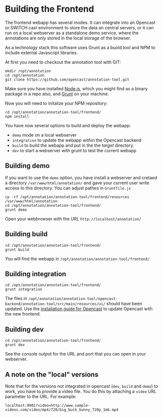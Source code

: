 # Building the Frontend

The frontend webapp has several modes. It can integrate into an Opencast or SWITCH cast environment to store the data an central servers, or it can run on a local webserver as a standalone demo service, where the annotations are only stored in the local storage of the browser. 

As a technology stack this software uses Grunt as a buold tool and NPM to include external Javascript libraries.

At first you need to checkout the annotation tool with GIT:

    mkdir /opt/annotation
    cd /opt/annotation
    git clone https://github.com/opencast/annotation-tool.git

Make sure you have installed [Node.js](https://nodejs.org/en/download/), which you might find as a binary package in a repo also, and [Grunt](http://gruntjs.com/getting-started) on your machine.

Now you will need to initalize your NPM repository:

    cd /opt/annotation/annotation-tool/frontend/
    npm install

You have now several options to build and deploy the webapp:

* `demo` mode on a local webserver
* `integration` to update the webapp within the Opencast backend
* `build` to build the webapp and put in the the _target_ directory.
* `dev` to start a webserver with grunt to test the current webapp

## Building __demo__

If you want to use the `demo` option, you have install a webserver and cretaed a directory `/var/www/html/annotation/`
and gave your current user write access to this directory. You can adjust pathes in `Gruntfile.js`

    cp -rf /opt/annotation/annotation-tool/frontend/resources /var/www/html/annotation
    cd /opt/annotation/annotation-tool/frontend/
    grunt demo

Open your webbrowser with the URL `http://localhost/annotation/`

## Building __build__

    cd /opt/annotation/annotation-tool/frontend/
    grunt build

You will find the webapp in `/opt/annotation/annotation-tool/frontend/`.

## Building __integration__

    cd /opt/annotation/annotation-tool/frontend/
    grunt integration

The files in `/opt/annotation/annotation-tool/opencast-backend/annotation-tool/src/main/resources/ui/` should
have been updated. Use the [installation guide for Opencast](opencast-installation.md) to update Opencast with the new frontend.

## Building __dev__

    cd /opt/annotation/annotation-tool/frontend/
    grunt dev

See the console output for the URL and port that you can open in your webserver.

## A note on the "local" versions

Note that for the versions not integrated in opencast (`dev`, `build` and `demo`) to work,
you have to provide a video file. You do this by attaching a `video` URL parameter to the URL.
For example:

    localhost:9001?video=http://www.sample-videos.com/video/mp4/720/big_buck_bunny_720p_1mb.mp4
